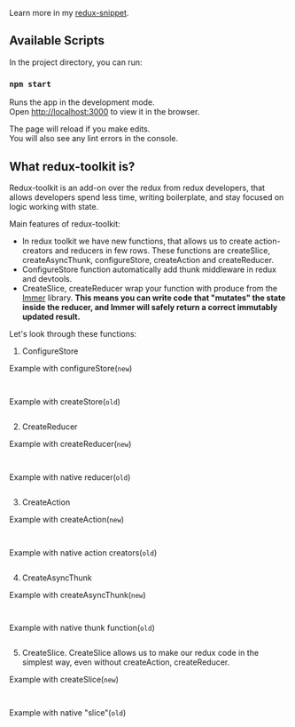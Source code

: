 Learn more in my [redux-snippet](https://github.com/ilichka/redux-snippet).

## Available Scripts

In the project directory, you can run:

### `npm start`

Runs the app in the development mode.\
Open [http://localhost:3000](http://localhost:3000) to view it in the browser.

The page will reload if you make edits.\
You will also see any lint errors in the console.

## What redux-toolkit is?

Redux-toolkit is an add-on over the redux from redux developers, that allows developers spend less time,
writing boilerplate, and stay focused on logic working with state.

Main features of redux-toolkit:

- In redux toolkit we have new functions, that allows us to create action-creators and reducers in few rows. 
These functions are createSlice, createAsyncThunk, configureStore, createAction and createReducer.
- ConfigureStore function automatically add thunk middleware in redux and devtools.
- CreateSlice, createReducer wrap your function with produce from the [Immer](https://www.npmjs.com/package/immer) library.
**This means you can write code that "mutates" the state inside the reducer, and Immer will safely return a correct
immutably updated result.**

Let's look through these functions: 

1. ConfigureStore

Example with configureStore(`new`)
```typescript
    
```

Example with createStore(`old`)
```typescript

```

2. CreateReducer

Example with createReducer(`new`)
```typescript
    
```

Example with native reducer(`old`)
```typescript

```

3. CreateAction

Example with createAction(`new`)
```typescript
    
```

Example with native action creators(`old`)
```typescript

```

4. CreateAsyncThunk

Example with createAsyncThunk(`new`)
```typescript
    
```

Example with native thunk function(`old`)
```typescript

```

5. CreateSlice. CreateSlice allows us to make our redux code in the simplest way, even without createAction, createReducer.

Example with createSlice(`new`)
```typescript
    
```

Example with native "slice"(`old`)
```typescript

```